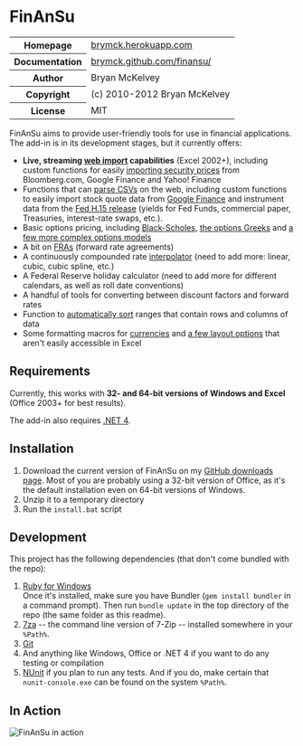 FinAnSu
=======

<table>
  <tr>
    <th>Homepage</th>
    <td><a href="http://brymck.herokuapp.com">brymck.herokuapp.com</a></td>
  </tr>
  <tr>
    <th>Documentation</th>
    <td><a href="http://brymck.github.com/finansu/">brymck.github.com/finansu/</a></td>
  </tr>
  <tr>
    <th>Author</th>
    <td>Bryan McKelvey</td>
  </tr>
  <tr>
    <th>Copyright</th>
    <td>(c) 2010-2012 Bryan McKelvey</td>
  </tr>
  <tr>
    <th>License</th>
    <td>MIT</td>
  </tr>
</table>

FinAnSu aims to provide user-friendly tools for use in financial applications.
The add-in is in its development stages, but it currently offers:

  * <b>Live, streaming <a href="http://brymck.github.com/finansu/web">web
    import</a> capabilities</b> (Excel 2002+), including
    custom functions for easily [importing security
    prices](http://brymck.github.com/finansu/web#quote) from Bloomberg.com,
    Google Finance and Yahoo! Finance
  * Functions that can [parse
    CSVs](http://brymck.github.com/finansu/web#import_csv) on the web,
    including custom functions to easily import stock quote data from
    [Google Finance](http://brymck.github.com/finansu/web#google_history)
    and instrument data from the [Fed H.15
    release](http://brymck.github.com/finansu/web#h15_history) (yields for Fed
    Funds, commercial paper, Treasuries, interest-rate swaps, etc.).
  * Basic options pricing, including
    [Black-Scholes](http://brymck.github.com/finansu/options#black_scholes),
    [the options Greeks](http://brymck.github.com/finansu/options#greeks)
    and [a few more complex options
    models](http://brymck.github.com/finansu/options#complex)
  * A bit on [FRAs](http://brymck.github.com/finansu/yield_curve#fra) (forward
    rate agreements)
  * A continuously compounded rate
    [interpolator](http://brymck.github.com/finansu/yield_curve#interpolation)
    (need to add more: linear, cubic, cubic spline, etc.)
  * A Federal Reserve holiday calculator (need to add more for different
    calendars, as well as roll date conventions)
  * A handful of tools for converting between discount factors and forward rates
  * Function to [automatically
    sort](http://brymck.github.com/finansu/other#sorting) ranges that contain rows
    and columns of data
  * Some formatting macros for
    [currencies](http://brymck.github.com/finansu/macro#currencies) and [a few
    layout options](http://brymck.github.com/finansu/macro#layout) that aren't
    easily accessible in Excel

Requirements
------------

Currently, this works with **32- and 64-bit versions of Windows and Excel**
(Office 2003+ for best results).

The add-in also requires [.NET 4](http://www.microsoft.com/net).

Installation
------------

1. Download the current version of FinAnSu on my [GitHub downloads
   page](https://github.com/brymck/finansu/downloads). Most of you are probably
   using a 32-bit version of Office, as it's the default installation even on
   64-bit versions of Windows.
2. Unzip it to a temporary directory
3. Run the `install.bat` script

Development
-----------

This project has the following dependencies (that don't come bundled with the repo):

1. [Ruby for Windows](http://rubyinstaller.org/downloads/)  
   Once it's installed, make sure you have Bundler (`gem install bundler` in a
   command prompt). Then run `bundle update` in the top directory of the repo
   (the same folder as this readme).
2. [7za](http://www.7-zip.org/download.html) -- the command line version of
   7-Zip -- installed somewhere in your `%Path%`.
3. [Git](http://help.github.com/set-up-git-redirect)
4. And anything like Windows, Office or .NET 4 if you want to do any testing or
   compilation
5. [NUnit](http://www.nunit.org/index.php?p=download) if you plan to run any
   tests. And if you do, make certain that `nunit-console.exe` can be found on
   the system `%Path%`.

In Action
---------

![FinAnSu in action](http://brymck.github.com/finansu/img/quote.gif)
